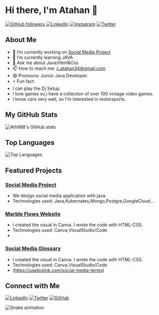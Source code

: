 # Hi there, I'm Atahan 👋

[![GitHub followers](https://img.shields.io/github/followers/Ath988?label=Follow&style=social)](https://github.com/Ath988)
[![LinkedIn](https://img.shields.io/badge/LinkedIn-Connect-blue)](https://www.linkedin.com/in/atahan-%C3%A7elik-15a628261/)
[![Instagram](https://img.shields.io/badge/Instagram-Follow-red)](https://www.instagram.com/athcelk)
[![Twitter](https://img.shields.io/twitter/follow/your-twitter-handle?style=social)](https://twitter.com/Ath_98__)

## About Me

- 🔭 I’m currently working on [Social Media Project]([https://github.com/Ath988/your-project](https://github.com/Ath988/SocialMediaProject))
- 🌱 I’m currently learning JAVA
- 💬 Ask me about Java/Html&Css
- 📫 How to reach me: [c.atahan34@gmail.com](c.atahan34@gmail.com)
- 😄 Pronouns: Junior Java Developer
- ⚡ Fun fact:
- I can play the Dj Setup.
- I love games so,i have a collection of over 100 vintage video games.
- I know cars very well, so I'm interested in motorsports.

## My GitHub Stats

![Ath988's GitHub stats](https://github-readme-stats.vercel.app/api?username=Ath988&show_icons=true&theme=radical)

## Top Languages

![Top Languages](https://github-readme-stats.vercel.app/api/top-langs/?username=Ath988&layout=compact&theme=radical)

## Featured Projects

### [Social Media Project](https://github.com/Ath988/SocialMediaProject)
- We design social media application with java.
- Technologies used: Java,Kubernates,Mongo,Postgre,GoogleCloud...

### [Marble Flows Website](https://github.com/Ath988/marbleflows)
- I created the visual in Canva. I wrote the code with HTML-CSS.
- Technologies used: Canva,VisualStudio/Code
- 
### [Social Media Glossary](https://github.com/Ath988/smg)
- I created the visual in Canva. I wrote the code with HTML-CSS.
- Technologies used: Canva,VisualStudio/Code
- (https://usebiolink.com/social-media-terms)

## Connect with Me





[![LinkedIn](https://img.shields.io/badge/LinkedIn-Connect-blue)](https://www.linkedin.com/in/your-linkedin-profile/)
[![Twitter](https://img.shields.io/twitter/follow/your-twitter-handle?style=social)](https://twitter.com/your-twitter-handle)
[![GitHub](https://img.shields.io/github/followers/Ath988?label=Follow&style=social)](https://github.com/Ath988)

  ![Snake animation](https://github.com/eagrundy/eagrundy/blob/output/github-contribution-grid-snake.svg)
